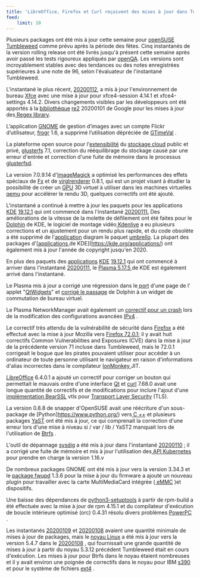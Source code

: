 ```yaml
---
title: 'LibreOffice, Firefox et Curl reçoivent des mises à jour dans Tumbleweed'
feed:
    limit: 10
---
```


Plusieurs packages ont été mis à jour cette semaine pour [openSUSE Tumbleweed](https://en.opensuse.org/Portal:Tumbleweed) comme prévu après la période des fêtes. Cinq instantanés de la version rolling release ont été livrés jusqu'à présent cette semaine après avoir passé les tests rigoureux appliqués par [openQA](http://open.qa/).
Les versions sont incroyablement stables avec des tendances ou des notes enregistrées supérieures à une note de 96, selon l'évaluateur de l'instantané Tumbleweed.

L'instantané le plus récent, [20200112](https://lists.opensuse.org/opensuse-factory/2020-01/msg00202.html), a mis à jour l'environnement de bureau [Xfce](https://www.xfce.org/) avec une mise à jour pour xfce4-session 4.14.1 et xfce4-settings 4.14.2. Divers changements visibles par les développeurs ont été apportés à la [bibliothèque](https://en.wikipedia.org/wiki/Library_(computing)) [re2](https://github.com/google/re2) 20200101 de Google pour les mises à jour des[ Regex library](https://en.wikipedia.org/wiki/Regular_expression).

L’application [GNOME](https://www.gnome.org/) de gestion d’images avec un compte Flickr d’utilisateur, [frogr](https://wiki.gnome.org/Apps/Frogr) 1.6, a supprimé l’utilisation dépréciée de [GTimeVal](https://people.gnome.org/~ryanl/glib-docs/glib-Date-and-Time-Functions.html#GTimeVal) . 

La plateforme open source pour l'[extensibilité](https://en.wikipedia.org/wiki/Scale-out) du [stockage cloud](https://en.wikipedia.org/wiki/Cloud_storage) public et privé, [glusterfs](https://www.gluster.org/) 7.1, correction du rééquilibrage du stockage causé par une erreur d'entrée et correction d'une fuite de mémoire dans le processus [glusterfsd](https://github.com/gluster/glusterfs/blob/master/glusterfsd/src/glusterfsd.c). 

La version 7.0.9.14 d'[ImageMagick](https://www.imagemagick.org/) a optimisé les performances des effets spéciaux de [Fx](https://imagemagick.org/script/fx.php) et de [virglrenderer](https://gitlab.freedesktop.org/virgl/virglrenderer) 0.8.1, qui est un projet visant à étudier la possibilité de créer un [GPU](https://en.wikipedia.org/wiki/Graphics_processing_unit) 3D virtuel à utiliser dans les machines virtuelles [qemu](https://en.wikipedia.org/wiki/QEMU) pour accélérer le rendu 3D, quelques correctifs ont été ajouté.

L'instantané a continué à mettre à jour les paquets pour les applications[ KDE](https://kde.org/) [19.12.1](https://kde.org/announcements/releases/19.12.1/) qui ont commencé dans l'instantané [20200111.](https://lists.opensuse.org/opensuse-factory/2020-01/msg00197.html) Des améliorations de la vitesse de la molette de défilement ont été faites pour le [Dolphin](https://kde.org/applications/system/dolphin/) de KDE, le logiciel de montage vidéo[ Kdenlive](https://kdenlive.org/en/) a eu plusieurs corrections et un ajustement pour un rendu plus rapide, et du code obsolète a été supprimé de l'[application](https://umbrello.kde.org/) diagram le paquet [umbrello](https://umbrello.kde.org/). La plupart des packages d'[[applications ](https://umbrello.kde.org/)de KDE](https://kde.org/applications/) ont également mis à jour l'année de copyright jusqu'en 2020.

En plus des paquets des [applications](https://kde.org/announcements/releases/19.12.1/) [KDE](https://kde.org/) [19.12.1](https://kde.org/announcements/releases/19.12.1/) qui ont commencé à arriver dans l'instantané [20200111](https://lists.opensuse.org/opensuse-factory/2020-01/msg00197.html), le [Plasma 5.17.5 ](https://kde.org/announcements/plasma-5.17.5.php)de KDE est également arrivé dans l'instantané. 

Le Plasma mis à jour a corrigé une régression dans  le[ port](https://doc.qt.io/qt-5/qtwidgets-index.html) d'une page de  l' applet "[QtWidgets](https://doc.qt.io/qt-5/qtwidgets-index.html)" et [corrigé le passage](https://bugs.kde.org/show_bug.cgi?id=415423) de Dolphin à un widget de commutation de bureau virtuel. 

Le Plasma NetworkManager avait également un [correctif pour un crash](https://bugs.kde.org/show_bug.cgi?id=415856) lors de la modification des configurations avancées [IPv4](https://en.wikipedia.org/wiki/IPv4) . 

Le correctif très attendu de la vulnérabilité de sécurité dans [Firefox](https://www.mozilla.org/en-US/) a été effectué avec la mise à jour Mozilla vers [Firefox 72.0.1](https://www.mozilla.org/en-US/firefox/72.0.1/releasenotes/); il y avait huit correctifs Common Vulnerabilities and Exposures (CVE) dans la mise à jour de la précédente version 71 incluse dans Tumbleweed, mais le 72.0.1 corrigeait le bogue que les pirates pouvaient utiliser pour accéder à un ordinateur de toute personne utilisant le navigateur en raison d'informations d'alias incorrectes dans le compilateur [IonMonkey ](https://wiki.mozilla.org/IonMonkey)JIT. 

[LibreOffice](https://www.libreoffice.org/) 6.4.0.1 a ajouté un correctif pour corriger un bouton qui permettait le mauvais ordre d'une interface [Qt](https://www.qt.io/) et [curl](https://curl.haxx.se/) 7.68.0 avait une longue quantité de correctifs et de modifications pour inclure l'ajout d'une [implémentation BearSSL](https://bearssl.org/) vtls pour [Transport Layer Security](https://en.wikipedia.org/wiki/Transport_Layer_Security) (TLS).

La version 0.8.8 de snapper d'OpenSUSE avait une réécriture d'un sous-package de [Python]https://www.python.org/) vers[ C ++](http://www.cplusplus.com/) et plusieurs packages [YaST](https://yast.opensuse.org/) ont été mis à jour, ce qui comprenait la correction d'une erreur lors d'une mise à niveau si / var / lib / YaST2 manquait lors de l'utilisation de [Btrfs](https://en.wikipedia.org/wiki/Btrfs) .

L'outil de dépannage [sysdig](https://github.com/draios/sysdig/releases) a été mis à jour dans l'instantané [20200110](https://lists.opensuse.org/opensuse-factory/2020-01/msg00188.html) ; il a corrigé une fuite de mémoire et mis à jour l'utilisation des[ API Kubernetes](https://kubernetes.io/docs/concepts/overview/kubernetes-api/) pour prendre en charge la version 1.16.v 

De nombreux packages GNOME ont été mis à jour vers la version 3.34.3 et le [package fwupd](https://fwupd.org/) 1.3.6 pour la mise à jour du firmware a ajouté un nouveau plugin pour travailler avec la carte MultiMediaCard intégrée ([ eMMC](https://en.wikipedia.org/wiki/MultiMediaCard) )et dispositifs. 

Une baisse des dépendances de [python3-setuptools](https://pypi.org/project/setuptools/) à partir de rpm-build a été effectuée avec la mise à jour de rpm 4.15.1 et du compilateur d'exécution de boucle intérieure optimisé (orc) 0.4.31 résolu divers problèmes [PowerPC](https://en.wikipedia.org/wiki/PowerPC) .

Les instantanés [20200109](https://lists.opensuse.org/opensuse-factory/2020-01/msg00186.html) et [20200108](https://lists.opensuse.org/opensuse-factory/2020-01/msg00177.html) avaient une quantité minimale de mises à jour de packages, mais le [noyau Linux](https://www.kernel.org/) a été mis à jour vers la version 5.4.7 dans le [20200108](https://lists.opensuse.org/opensuse-factory/2020-01/msg00177.html) , qui fournissait une grande quantité de mises à jour à partir du noyau 5.3.12 précédent Tumbleweed était en cours d'exécution. Les mises à jour pour Btrfs dans le noyau étaient nombreuses et il y avait environ une poignée de correctifs dans le noyau pour IBM [s390](https://en.wikipedia.org/wiki/IBM_System/390) et pour le système de fichiers [ext4](https://en.wikipedia.org/wiki/Ext4) .